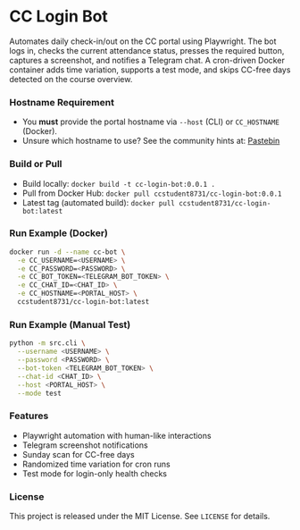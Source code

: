 # CC Login Bot

Automates daily check-in/out on the CC portal using Playwright. The bot logs in, checks the current attendance status, presses the required button, captures a screenshot, and notifies a Telegram chat. A cron-driven Docker container adds time variation, supports a test mode, and skips CC-free days detected on the course overview.

### Hostname Requirement
- You **must** provide the portal hostname via `--host` (CLI) or `CC_HOSTNAME` (Docker).  
- Unsure which hostname to use? See the community hints at: [Pastebin](https://pastebin.com/search?q=bot+hostname+cc)

### Build or Pull
- Build locally: `docker build -t cc-login-bot:0.0.1 .`
- Pull from Docker Hub: `docker pull ccstudent8731/cc-login-bot:0.0.1`
- Latest tag (automated build): `docker pull ccstudent8731/cc-login-bot:latest`

### Run Example (Docker)
```bash
docker run -d --name cc-bot \
  -e CC_USERNAME=<USERNAME> \
  -e CC_PASSWORD=<PASSWORD> \
  -e CC_BOT_TOKEN=<TELEGRAM_BOT_TOKEN> \
  -e CC_CHAT_ID=<CHAT_ID> \
  -e CC_HOSTNAME=<PORTAL_HOST> \
  ccstudent8731/cc-login-bot:latest
```

### Run Example (Manual Test)
```bash
python -m src.cli \
  --username <USERNAME> \
  --password <PASSWORD> \
  --bot-token <TELEGRAM_BOT_TOKEN> \
  --chat-id <CHAT_ID> \
  --host <PORTAL_HOST> \
  --mode test
```

### Features
- Playwright automation with human-like interactions
- Telegram screenshot notifications
- Sunday scan for CC-free days
- Randomized time variation for cron runs
- Test mode for login-only health checks

### License
This project is released under the MIT License. See `LICENSE` for details.

